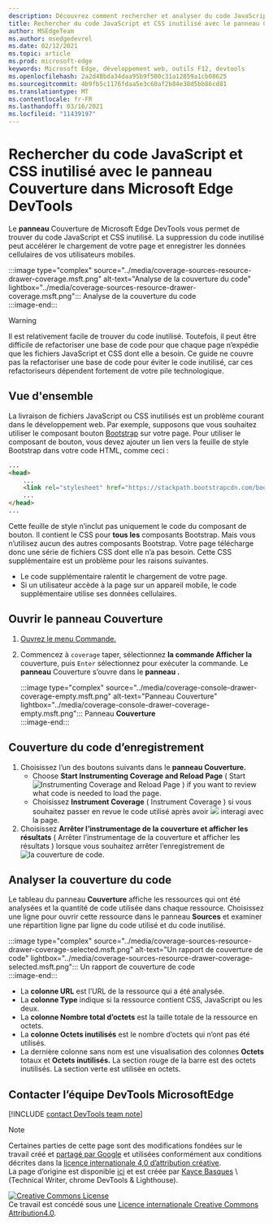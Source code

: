 ```yaml
---
description: Découvrez comment rechercher et analyser du code JavaScript et CSS inutilisé dans Microsoft Edge DevTools.
title: Rechercher du code JavaScript et CSS inutilisé avec le panneau Couverture dans Microsoft Edge DevTools
author: MSEdgeTeam
ms.author: msedgedevrel
ms.date: 02/12/2021
ms.topic: article
ms.prod: microsoft-edge
keywords: Microsoft Edge, développement web, outils F12, devtools
ms.openlocfilehash: 2a2d48bda34daa95b9f500c31a12859a1cb08625
ms.sourcegitcommit: 4b9fb5c1176fdaa5e3c60af2b84e38d5bb86cd81
ms.translationtype: MT
ms.contentlocale: fr-FR
ms.lasthandoff: 03/16/2021
ms.locfileid: "11439197"
---
```

<!-- Copyright Kayce Basques 

   Licensed under the Apache License, Version 2.0 (the "License");
   you may not use this file except in compliance with the License.
   You may obtain a copy of the License at

       https://www.apache.org/licenses/LICENSE-2.0

   Unless required by applicable law or agreed to in writing, software
   distributed under the License is distributed on an "AS IS" BASIS,
   WITHOUT WARRANTIES OR CONDITIONS OF ANY KIND, either express or implied.
   See the License for the specific language governing permissions and
   limitations under the License.  -->

# <a name="find-unused-javascript-and-css-code-with-the-coverage-panel-in-microsoft-edge-devtools"></a>Rechercher du code JavaScript et CSS inutilisé avec le panneau Couverture dans Microsoft Edge DevTools  

Le **panneau** Couverture de Microsoft Edge DevTools vous permet de trouver du code JavaScript et CSS inutilisé.  La suppression du code inutilisé peut accélérer le chargement de votre page et enregistrer les données cellulaires de vos utilisateurs mobiles.  

:::image type="complex" source="../media/coverage-sources-resource-drawer-coverage.msft.png" alt-text="Analyse de la couverture du code" lightbox="../media/coverage-sources-resource-drawer-coverage.msft.png":::
   Analyse de la couverture du code  
:::image-end:::  

> [!WARNING]
> Il est relativement facile de trouver du code inutilisé.  Toutefois, il peut être difficile de refactoriser une base de code pour que chaque page n’expédie que les fichiers JavaScript et CSS dont elle a besoin.  Ce guide ne couvre pas la refactoriser une base de code pour éviter le code inutilisé, car ces refactoriseurs dépendent fortement de votre pile technologique.  

## <a name="overview"></a>Vue d'ensemble  

La livraison de fichiers JavaScript ou CSS inutilisés est un problème courant dans le développement web.  Par exemple, supposons que vous souhaitez utiliser le composant bouton [Bootstrap][BootstrapButtons] sur votre page.  Pour utiliser le composant de bouton, vous devez ajouter un lien vers la feuille de style Bootstrap dans votre code HTML, comme ceci :  

```html
...
<head>
    ...
    <link rel="stylesheet" href="https://stackpath.bootstrapcdn.com/bootstrap/4.3.1/css/bootstrap.min.css" integrity="sha384-ggOyR0iXCbMQv3Xipma34MD+dH/1fQ784/j6cY/iJTQUOhcWr7x9JvoRxT2MZw1T" crossorigin="anonymous">
    ...
</head>
...
```  

Cette feuille de style n’inclut pas uniquement le code du composant de bouton.  Il contient le CSS pour **tous les** composants Bootstrap.  Mais vous n’utilisez aucun des autres composants Bootstrap.  Votre page télécharge donc une série de fichiers CSS dont elle n’a pas besoin.  Cette CSS supplémentaire est un problème pour les raisons suivantes.  

*   Le code supplémentaire ralentit le chargement de votre page.  <!--Navigate to [Render-Blocking CSS][render].  -->  
*   Si un utilisateur accède à la page sur un appareil mobile, le code supplémentaire utilise ses données cellulaires.  
    
<!--[render]: /web/fundamentals/performance/critical-rendering-path/render-blocking-css  -->  

## <a name="open-the-coverage-panel"></a>Ouvrir le panneau Couverture  

1.  [Ouvrez le menu Commande.][DevToolsCommandMenu]  
1.  Commencez à `coverage` taper, sélectionnez **la commande Afficher la** couverture, puis `Enter` sélectionnez pour exécuter la commande.  Le **panneau** Couverture s’ouvre dans le **panneau .**  

    :::image type="complex" source="../media/coverage-console-drawer-coverage-empty.msft.png" alt-text="Panneau Couverture" lightbox="../media/coverage-console-drawer-coverage-empty.msft.png":::
       Panneau **Couverture**  
    :::image-end:::  
    
## <a name="record-code-coverage"></a>Couverture du code d’enregistrement  

1.  Choisissez l’un des boutons suivants dans le **panneau Couverture.**  
    *   Choose **Start Instrumenting Coverage and Reload Page** \( Start ![ Instrumenting Coverage and Reload Page ](../media/reload-icon.msft.png) \) if you want to review what code is needed to load the page.  
    *   Choisissez **Instrument Coverage** \( Instrument Coverage \) si vous souhaitez passer en revue le code utilisé après avoir ![ ](../media/record-icon.msft.png) interagi avec la page.  
1.  Choisissez **Arrêter l’instrumentage de la couverture et afficher les résultats** \( Arrêter l’instrumentage de la couverture et afficher les résultats \) lorsque vous souhaitez arrêter l’enregistrement de ![ la couverture de ](../media/stop-icon.msft.png) code.  
    
## <a name="analyze-code-coverage"></a>Analyser la couverture du code  

Le tableau du panneau **Couverture** affiche les ressources qui ont été analysées et la quantité de code utilisée dans chaque ressource.  Choisissez une ligne pour ouvrir cette ressource dans le panneau **Sources** et examiner une répartition ligne par ligne du code utilisé et du code inutilisé.  

:::image type="complex" source="../media/coverage-sources-resource-drawer-coverage-selected.msft.png" alt-text="Un rapport de couverture de code" lightbox="../media/coverage-sources-resource-drawer-coverage-selected.msft.png":::
   Un rapport de couverture de code  
:::image-end:::  

*   La **colonne URL** est l’URL de la ressource qui a été analysée.  
*   La **colonne Type** indique si la ressource contient CSS, JavaScript ou les deux.  
*   La **colonne Nombre total d’octets** est la taille totale de la ressource en octets.  
*   La **colonne Octets inutilisés** est le nombre d’octets qui n’ont pas été utilisés.  
*   La dernière colonne sans nom est une visualisation des colonnes **Octets** totaux et **Octets inutilisés.**  La section rouge de la barre est des octets inutilisés.  La section verte est utilisée en octets.  
    
## <a name="getting-in-touch-with-the-microsoft-edge-devtools-team"></a>Contacter l’équipe DevTools MicrosoftEdge  

[!INCLUDE [contact DevTools team note](../includes/contact-devtools-team-note.md)]  

<!-- links -->  

[DevToolsCommandMenu]: ../command-menu/index.md "Exécuter des commandes avec le menu DevTools Command de Microsoft Edge | Documents Microsoft"  

[BootstrapButtons]: https://getbootstrap.com/docs/4.3/components/buttons "Boutons - Bootstrap"  

> [!NOTE]
> Certaines parties de cette page sont des modifications fondées sur le travail créé et [partagé par Google][GoogleSitePolicies] et utilisées conformément aux conditions décrites dans la [licence internationale 4,0 d’attribution créative][CCA4IL].  
> La page d’origine est disponible [ici](https://developers.google.com/web/tools/chrome-devtools/coverage/index) et est créée par [Kayce Basques][KayceBasques] \ (Technical Writer, chrome DevTools \& Lighthouse\).  

[![Creative Commons License][CCby4Image]][CCA4IL]  
Ce travail est concédé sous une [Licence internationale Creative Commons Attribution4.0][CCA4IL].  

[CCA4IL]: https://creativecommons.org/licenses/by/4.0  
[CCby4Image]: https://i.creativecommons.org/l/by/4.0/88x31.png  
[GoogleSitePolicies]: https://developers.google.com/terms/site-policies  
[KayceBasques]: https://developers.google.com/web/resources/contributors/kaycebasques  
